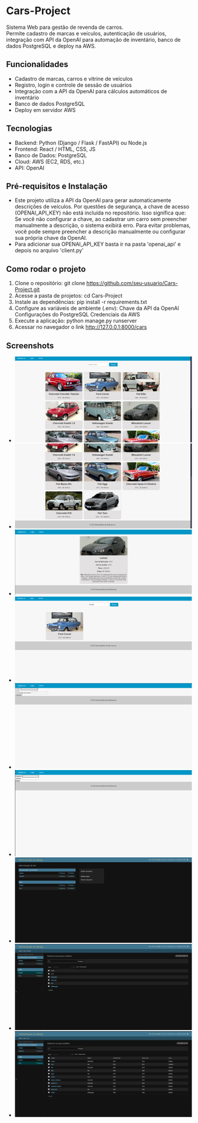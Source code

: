 # Cars-Project

Sistema Web para gestão de revenda de carros.  
Permite cadastro de marcas e veículos, autenticação de usuários, integração com API da OpenAI para automação de inventário, banco de dados PostgreSQL e deploy na AWS.

## Funcionalidades
- Cadastro de marcas, carros e vitrine de veículos  
- Registro, login e controle de sessão de usuários  
- Integração com a API da OpenAI para cálculos automáticos de inventário  
- Banco de dados PostgreSQL  
- Deploy em servidor AWS

## Tecnologias
- Backend: Python (Django / Flask / FastAPI) ou Node.js  
- Frontend: React / HTML, CSS, JS  
- Banco de Dados: PostgreSQL  
- Cloud: AWS (EC2, RDS, etc.)  
- API: OpenAI

## Pré-requisitos e Instalação
- Este projeto utiliza a API da OpenAI para gerar automaticamente descrições de veículos.
Por questões de segurança, a chave de acesso (OPENAI_API_KEY) não está incluída no repositório.
Isso significa que:
Se você não configurar a chave, ao cadastrar um carro sem preencher manualmente a descrição, o sistema exibirá erro.
Para evitar problemas, você pode sempre preencher a descrição manualmente ou configurar sua própria chave da OpenAI.
- Para adicionar sua OPENAI_API_KEY basta ir na pasta 'openai_api' e depois no arquivo 'client.py'

## Como rodar o projeto
1. Clone o repositório:
   git clone https://github.com/seu-usuario/Cars-Project.git
2. Acesse a pasta de projetos:
   cd Cars-Project
3. Instale as dependências:
   pip install -r requirements.txt
4. Configure as variáveis de ambiente (.env):
   Chave da API da OpenAI
   Configurações do PostgreSQL
   Credenciais da AWS
5. Execute a aplicação:
   python manage.py runserver
6. Acessar no navegador o link http://127.0.0.1:8000/cars

## Screenshots
- ![Tela Inicial 1 /cars:](screenshots/screenshot1.png)
- ![Tela Inicial 2 /cars:](screenshots/screenshot2.png)
- ![Tela Descrição carro:](screenshots/screenshot3.png)
- ![Tela Pesquisa Por Modelo:](screenshots/screenshot4.png)
- ![Tela Cadastro:](screenshots/screenshot5.png)
- ![Tela Login:](screenshots/screenshot6.png)
- ![Tela ADM:](screenshots/screenshot7.png)
- ![Tela Carros ADM:](screenshots/screenshot8.png)
- ![Tela Marcas ADM:](screenshots/screenshot9.png)
